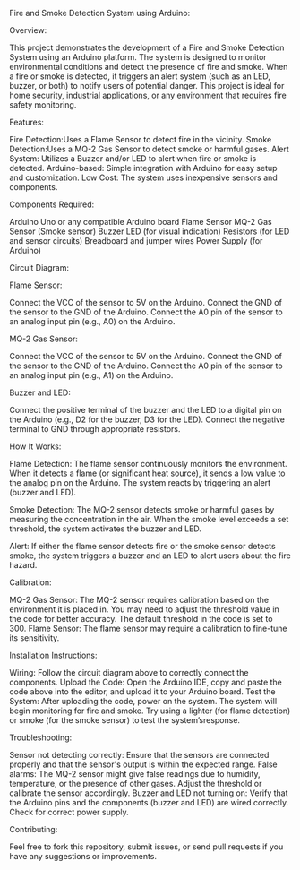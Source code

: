 Fire and Smoke Detection System using Arduino:

Overview:

This project demonstrates the development of a Fire and Smoke Detection System using an Arduino platform. The system is designed to monitor environmental conditions and detect the presence of fire and smoke. When a fire or smoke is detected, it triggers an alert system (such as an LED, buzzer, or both) to notify users of potential danger. This project is ideal for home security, industrial applications, or any environment that requires fire safety monitoring.

Features:

Fire Detection:Uses a Flame Sensor to detect fire in the vicinity.
Smoke Detection:Uses a MQ-2 Gas Sensor to detect smoke or harmful gases.
Alert System: Utilizes a Buzzer and/or LED to alert when fire or smoke is detected.
Arduino-based: Simple integration with Arduino for easy setup and customization.
Low Cost: The system uses inexpensive sensors and components.

Components Required:

Arduino Uno or any compatible Arduino board
Flame Sensor
MQ-2 Gas Sensor (Smoke sensor)
Buzzer
LED (for visual indication)
Resistors (for LED and sensor circuits)
Breadboard and jumper wires
Power Supply (for Arduino)

Circuit Diagram:

Flame Sensor:

Connect the VCC of the sensor to 5V on the Arduino.
Connect the GND of the sensor to the GND of the Arduino.
Connect the A0 pin of the sensor to an analog input pin (e.g., A0) on the Arduino.

MQ-2 Gas Sensor:

Connect the VCC of the sensor to 5V on the Arduino.
Connect the GND of the sensor to the GND of the Arduino.
Connect the A0 pin of the sensor to an analog input pin (e.g., A1) on the Arduino.

Buzzer and LED:

Connect the positive terminal of the buzzer and the LED to a digital pin on the Arduino (e.g., D2 for the buzzer, D3 for the LED).
Connect the negative terminal to GND through appropriate resistors.

How It Works:

Flame Detection: The flame sensor continuously monitors the environment. When it detects a flame (or significant heat source), it sends a low value to the analog pin on the Arduino. The system reacts by triggering an alert (buzzer and LED).

Smoke Detection: The MQ-2 sensor detects smoke or harmful gases by measuring the concentration in the air. When the smoke level exceeds a set threshold, the system activates the buzzer and LED.

Alert: If either the flame sensor detects fire or the smoke sensor detects smoke, the system triggers a buzzer and an LED to alert users about the fire hazard.

Calibration:

MQ-2 Gas Sensor: The MQ-2 sensor requires calibration based on the environment it is placed in. You may need to adjust the threshold value in the code for better accuracy. The default threshold in the code is set to 300.
Flame Sensor: The flame sensor may require a calibration to fine-tune its sensitivity. 

Installation Instructions:

Wiring: Follow the circuit diagram above to correctly connect the components.
Upload the Code: Open the Arduino IDE, copy and paste the code above into the editor, and upload it to your Arduino board.
Test the System: After uploading the code, power on the system. The system will begin monitoring for fire and smoke. Try using a lighter (for flame detection) or smoke (for the smoke sensor) to test the system’sresponse.

Troubleshooting:

Sensor not detecting correctly: Ensure that the sensors are connected properly and that the sensor's output is within the expected range.
False alarms: The MQ-2 sensor might give false readings due to humidity, temperature, or the presence of other gases. Adjust the threshold or calibrate the sensor accordingly.
Buzzer and LED not turning on: Verify that the Arduino pins and the components (buzzer and LED) are wired correctly. Check for correct power supply.

Contributing:

Feel free to fork this repository, submit issues, or send pull requests if you have any suggestions or improvements.


